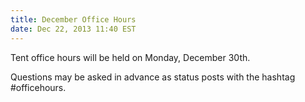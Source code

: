 ```yaml
---
title: December Office Hours
date: Dec 22, 2013 11:40 EST
---
```


Tent office hours will be held on Monday, December 30th.

Questions may be asked in advance as status posts with the hashtag #officehours.
